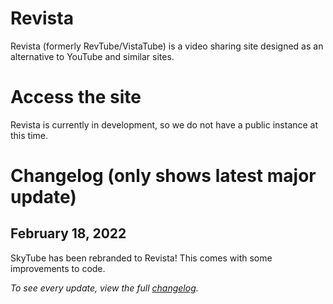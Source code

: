 # Revista
Revista (formerly RevTube/VistaTube) is a video <!--(with audio uploading a feature that was going to be added)--> sharing site designed as an alternative to YouTube and similar sites.
# Access the site 
<!--You can access RevTube at https://rev.yoretude.com.-->
<!--~~For the upcoming "Redux" layout, the link is: https://redst0ne.xyz/vistatuberedux~~ (Redux is cancelled)
For the current "skeuo" layout, the link is https://rev.yoretude.com.
-->
Revista is currently in development, so we do not have a public instance at this time.
# Changelog (only shows latest major update)
## February 18, 2022
SkyTube has been rebranded to Revista! This comes with some improvements to code.

*To see every update, view the full [changelog](https://github.com/cosmixcode/revtube/blob/skeuo/changelog.md).*
